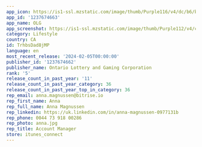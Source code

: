 ```yaml
---
app_icon: https://is1-ssl.mzstatic.com/image/thumb/Purple116/v4/dc/b6/b5/dcb6b5df-7903-c583-e011-5ed9376af8d7/AppIcon-0-0-1x_U007epad-0-0-85-220.png/1024x1024bb.png
app_id: '1237674663'
app_name: OLG
app_screenshot: https://is1-ssl.mzstatic.com/image/thumb/Purple112/v4/c4/38/6c/c4386ccb-c006-9386-6e87-ef08ea283e87/e80baf8b-15bd-4caa-936b-eb403161b89a_ig-153800-app-preview-iPhone_6_5in_01a_1284x2778.png/1284x2778bb.png
category: Lifestyle
country: CA
id: TrhbsDad8jMP
language: en
most_recent_release: '2024-02-05T00:00:00'
publisher_id: '1237674662'
publisher_name: Ontario Lottery and Gaming Corporation
rank: '5'
release_count_in_past_year: '11'
release_count_in_past_year_category: 36
release_count_in_past_year_top_in_category: 36
rep_email: anna.magnussen@bitrise.io
rep_first_name: Anna
rep_full_name: Anna Magnussen
rep_linkedin: https://uk.linkedin.com/in/anna-magnussen-0977131b
rep_phone: 0044 73 918 00286
rep_photo: anna.jpg
rep_title: Account Manager
store: itunes_connect
---
```

